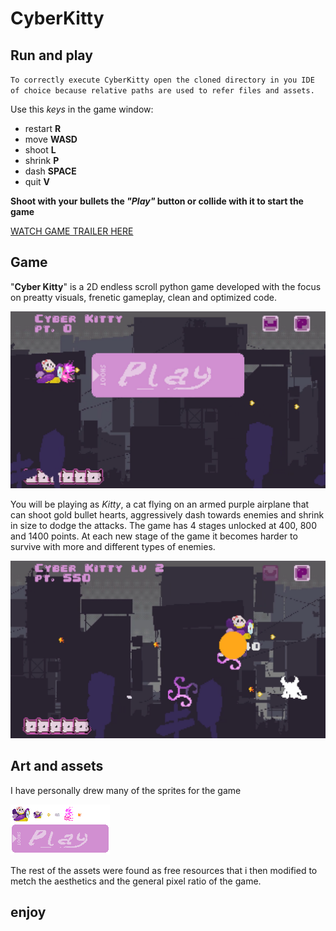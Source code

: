 # CyberKitty 
## Run and play
`To correctly execute CyberKitty open the cloned directory in you IDE of choice because relative paths are used to refer files and assets.` 

Use this *keys* in the game window:
-  restart **R**
-  move **WASD**
-  shoot **L**
-  shrink **P**
-  dash **SPACE**
-  quit **V**

**Shoot with your bullets the *"Play"* button or collide with it to start the game**
<!-- BREAKPOINT -->
[WATCH GAME TRAILER HERE](https://youtu.be/_P9crFPv-q0)
<!-- BREAKPOINT -->
## Game
"**Cyber Kitty**" is a 2D endless scroll python game developed with the focus on preatty visuals, frenetic gameplay, clean and optimized code.
<!-- BREAKPOINT -->
![initial frame](data/for_read_me/readme1.png)
<!-- BREAKPOINT -->
You will be playing as *Kitty*, a cat flying on an armed purple airplane that can shoot gold bullet hearts, aggressively dash towards enemies and shrink in size to dodge the attacks.
The game has 4 stages unlocked at 400, 800 and 1400 points. At each new stage of the game it becomes harder to survive with more and different types of enemies.
<!-- BREAKPOINT -->
![second frame](data/for_read_me/readme2.png)
<!-- BREAKPOINT -->
## Art and assets
I have personally drew many of the sprites for the game 
<!-- BREAKPOINT -->
![personal_spritesheet image](data/for_read_me/personal_spritesheet.png)
<!-- BREAKPOINT -->

The rest of the assets were found as free resources that i then modified to metch the aesthetics and the general pixel ratio of the game.
## enjoy 
